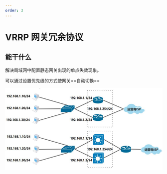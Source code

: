 ```yaml
---
order: 3
---
```


# VRRP 网关冗余协议

## 能干什么

解决局域网中配置静态网关出现的单点失效现象。

可以通过设置优先级的方式使网关==自动切换==

![VRRP网关冗余](md_img/image-20241107235618657.png)